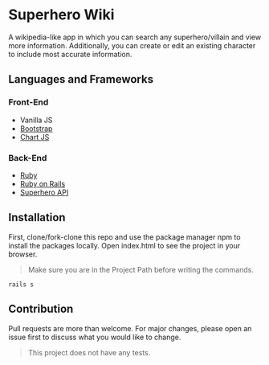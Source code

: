 # Superhero Wiki

A wikipedia-like app in which you can search any superhero/villain and view more information. Additionally, you can create or edit an existing character to include most accurate information.

## Languages and Frameworks

### Front-End

- Vanilla JS
- [Bootstrap](https://getbootstrap.com/)
- [Chart JS](https://www.chartjs.org/)

### Back-End

- [Ruby](https://www.ruby-lang.org/en/)
- [Ruby on Rails](https://rubyonrails.org/)
- [Superhero API](https://superheroapi.com/)

## Installation

First, clone/fork-clone this repo and use the package manager npm to install the packages locally. Open index.html to see the project in your browser.


> Make sure you are in the Project Path before writing the commands.

```
rails s
```

## Contribution

Pull requests are more than welcome. For major changes, please open an issue first to discuss what you would like to change.

> This project does not have any tests.
